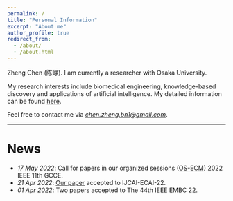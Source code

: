 ```yaml
---
permalink: /
title: "Personal Information"
excerpt: "About me"
author_profile: true
redirect_from: 
  - /about/
  - /about.html
---
```


Zheng Chen (陈峥). I am currently a researcher with Osaka University.

My research interests include biomedical engineering, knowledge-based discovery and applications of artificial intelligence.
My detailed information can be found [here](https://scholar.google.com/citations?user=571LAh4AAAAJ&hl=en).

Feel free to contact me via *chen.zheng.bn1@gmail.com*.

****

News
======
* _17 May 2022_: Call for papers in our organized sessions ([OS-ECM](http://www.ieee-gcce.org/2022/organized.html#os-ecm)) 2022 IEEE 11th GCCE.
* _21 Apr 2022_: [Our paper](https://arxiv.org/abs/2204.09840) accepted to IJCAI-ECAI-22.
* _01 Apr 2022_: Two papers accepted to The 44th IEEE EMBC 22.

